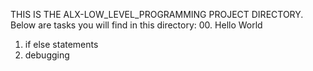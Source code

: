 THIS IS THE ALX-LOW_LEVEL_PROGRAMMING PROJECT DIRECTORY.
Below are tasks you will find in this directory:
00. Hello World
01. if else statements
02. debugging

